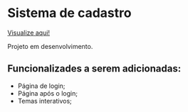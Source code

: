 <h1>Sistema de cadastro</h1>

<p><a href="https://thainno.github.io/Geometric/pages/login.html">Visualize aqui!</a></p>

<p>Projeto em desenvolvimento.</p>

<h2>Funcionalizades a serem adicionadas:</h2>
<ul>
  <li>Página de login;</li>
  <li>Página após o login;</li> 
  <li>Temas interativos;</li> 
</ul>
